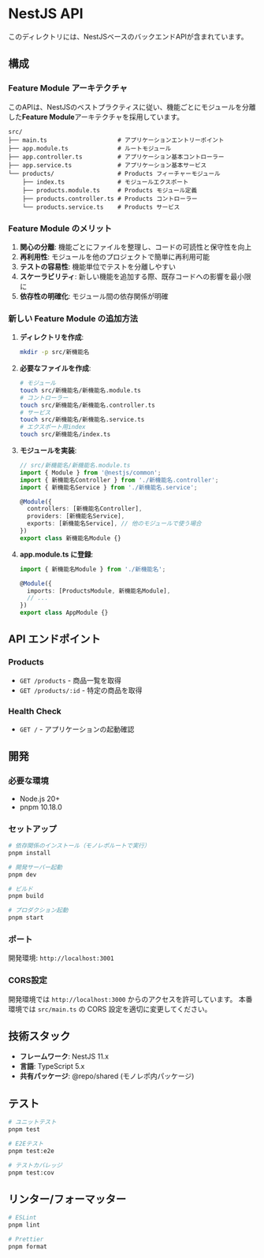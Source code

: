 # NestJS API

このディレクトリには、NestJSベースのバックエンドAPIが含まれています。

## 構成

### Feature Module アーキテクチャ

このAPIは、NestJSのベストプラクティスに従い、機能ごとにモジュールを分離した**Feature Module**アーキテクチャを採用しています。

```
src/
├── main.ts                    # アプリケーションエントリーポイント
├── app.module.ts              # ルートモジュール
├── app.controller.ts          # アプリケーション基本コントローラー
├── app.service.ts             # アプリケーション基本サービス
└── products/                  # Products フィーチャーモジュール
    ├── index.ts               # モジュールエクスポート
    ├── products.module.ts     # Products モジュール定義
    ├── products.controller.ts # Products コントローラー
    └── products.service.ts    # Products サービス
```

### Feature Module のメリット

1. **関心の分離**: 機能ごとにファイルを整理し、コードの可読性と保守性を向上
2. **再利用性**: モジュールを他のプロジェクトで簡単に再利用可能
3. **テストの容易性**: 機能単位でテストを分離しやすい
4. **スケーラビリティ**: 新しい機能を追加する際、既存コードへの影響を最小限に
5. **依存性の明確化**: モジュール間の依存関係が明確

### 新しい Feature Module の追加方法

1. **ディレクトリを作成**:

   ```bash
   mkdir -p src/新機能名
   ```

2. **必要なファイルを作成**:

   ```bash
   # モジュール
   touch src/新機能名/新機能名.module.ts
   # コントローラー
   touch src/新機能名/新機能名.controller.ts
   # サービス
   touch src/新機能名/新機能名.service.ts
   # エクスポート用index
   touch src/新機能名/index.ts
   ```

3. **モジュールを実装**:

   ```typescript
   // src/新機能名/新機能名.module.ts
   import { Module } from '@nestjs/common';
   import { 新機能名Controller } from './新機能名.controller';
   import { 新機能名Service } from './新機能名.service';

   @Module({
     controllers: [新機能名Controller],
     providers: [新機能名Service],
     exports: [新機能名Service], // 他のモジュールで使う場合
   })
   export class 新機能名Module {}
   ```

4. **app.module.ts に登録**:

   ```typescript
   import { 新機能名Module } from './新機能名';

   @Module({
     imports: [ProductsModule, 新機能名Module],
     // ...
   })
   export class AppModule {}
   ```

## API エンドポイント

### Products

- `GET /products` - 商品一覧を取得
- `GET /products/:id` - 特定の商品を取得

### Health Check

- `GET /` - アプリケーションの起動確認

## 開発

### 必要な環境

- Node.js 20+
- pnpm 10.18.0

### セットアップ

```bash
# 依存関係のインストール（モノレポルートで実行）
pnpm install

# 開発サーバー起動
pnpm dev

# ビルド
pnpm build

# プロダクション起動
pnpm start
```

### ポート

開発環境: `http://localhost:3001`

### CORS設定

開発環境では `http://localhost:3000` からのアクセスを許可しています。
本番環境では `src/main.ts` の CORS 設定を適切に変更してください。

## 技術スタック

- **フレームワーク**: NestJS 11.x
- **言語**: TypeScript 5.x
- **共有パッケージ**: @repo/shared (モノレポ内パッケージ)

## テスト

```bash
# ユニットテスト
pnpm test

# E2Eテスト
pnpm test:e2e

# テストカバレッジ
pnpm test:cov
```

## リンター/フォーマッター

```bash
# ESLint
pnpm lint

# Prettier
pnpm format
```
